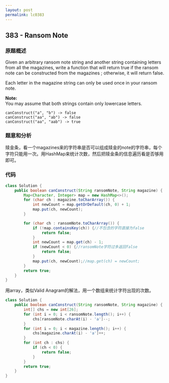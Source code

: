 ```yaml
---
layout: post
permalink: lc0383
---
```


## 383 - Ransom Note

### 原题概述

Given an arbitrary ransom note string and another string containing letters from all the magazines, write a function that will return true if the ransom note can be constructed from the magazines ; otherwise, it will return false.

Each letter in the magazine string can only be used once in your ransom note.

**Note:**  
You may assume that both strings contain only lowercase letters.

```text
canConstruct("a", "b") -> false
canConstruct("aa", "ab") -> false
canConstruct("aa", "aab") -> true
```

### 题意和分析

赎金条，看一个magazines来的字符串是否可以组成赎金的note的字符串，每个字符只能用一次。用HashMap来统计次数，然后把赎金条的信息遍历看是否够用即可。

### 代码

```java
class Solution {
    public boolean canConstruct(String ransomNote, String magazine) {
        Map<Character, Integer> map = new HashMap<>();
        for (char ch : magazine.toCharArray()) {
            int newCount = map.getOrDefault(ch, 0) + 1;
            map.put(ch, newCount);
        }

        for (char ch : ransomNote.toCharArray()) {
            if (!map.containsKey(ch)) {//不包含的字符直接为false
                return false;
            }
            int newCount = map.get(ch) - 1;
            if (newCount < 0) {//ransomNote字符过多返回false
                return false;
            }
            map.put(ch, newCount);//map.get(ch) = newCount;
        }
        return true;
    }
}
```

用array，类似Valid Anagram的解法，用一个数组来统计字符出现的次数。

```java
class Solution {
    public boolean canConstruct(String ransomNote, String magazine) {
        int[] chs = new int[26];
        for (int i = 0; i < ransomNote.length(); i++) {
            chs[ransomNote.charAt(i) - 'a']--;
        }
        for (int i = 0; i < magazine.length(); i++) {
            chs[magazine.charAt(i) - 'a']++;
        }
        for (int ch : chs) {
            if (ch < 0) {
                return false;
            }
        }
        return true;
    }
}
```
